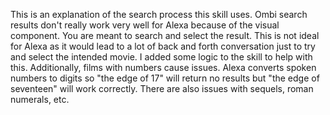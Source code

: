 This is an explanation of the search process this skill uses. Ombi search results don't really work very well for Alexa because of the visual component. You are meant to search and select the result. This is not ideal for Alexa as it would lead to a lot of back and forth conversation just to try and select the intended movie. I added some logic to the skill to help with this. Additionally, films with numbers cause issues. Alexa converts spoken numbers to digits so "the edge of 17" will return no results but "the edge of seventeen" will work correctly. There are also issues with sequels, roman numerals, etc.
